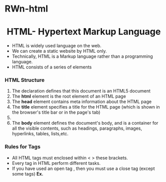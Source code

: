 # RWn-html
<h1 align="center"> HTML- Hypertext Markup Language </h1>
<ul>
  <li>HTML is widely used language on the web.</li>
  <li>We can create a static website by HTML only.</li>
  <li>Technically, HTML is a Markup language rather than a programming language.</li>
  <li> HTML consists of a series of elements</li>
 </ul>

<h3> HTML Structure </h3>

<ol>
  <li> The <!DOCTYPE html> declaration defines that this document is an HTML5 document </li>
  <li> The <b>html</b> element is the root element of an HTML page </li>
  <li> The <b>head</b> element contains meta information about the HTML page </li>
  <li> The <b>title</b> element specifies a title for the HTML page (which is shown in the browser's title bar or in the page's tab) <li>
   <li> The <b>body</b> element defines the document's body, and is a container for all the visible contents, such as headings, paragraphs, images, hyperlinks, tables, lists,etc.</li>
</ol>

<h3> Rules for Tags </h3>
<ul> 
  <li> All HTML tags must enclosed within < > these brackets. </li>
  <li> Every tag in HTML perform different tasks. </li>
  <li> If you have used an open tag <tag>, then you must use a close tag  </tag> (except some tags)
    <b> Ex. <title> </title> </b> </li>
  
